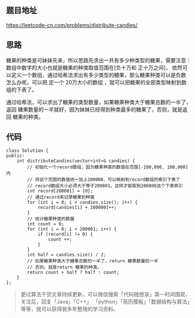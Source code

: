 ## 题目地址 
https://leetcode-cn.com/problems/distribute-candies/

## 思路 

糖果的种类是可妹妹先来，所以思路先求出一共有多少种类型的糖果，需要注意： 数组中数字的大小也就是糖果的种类取值范围在[负十万和 正十万之间]， 依然可以定义一个数组，通过哈希法求出有多少类型的糖果，那么糖果种类可以是负数 怎么办呢，可以把 定一个 20万大小的数组 ，就可以把糖果的全部类型映射到数组的下表了。

通过哈希法，可以求出了糖果的类型数量，如果糖果种类大于糖果总数的一半了，返回 糖果数量的一半就好，因为妹妹已经得到种类最多的糖果了，否则，就是返回 糖果的种类。

## 代码

```
class Solution {
public:
    int distributeCandies(vector<int>& candies) {
        // 初始化一个record数组，因为糖果种类的数值在范围[-100,000, 100,000]内
        // 将这个范围的数值统一加上100000，可以映射到record数组的索引下表了
        // record数组大小必须大于等于200001，这样才能取到200000这个下表索引
        int record[200001] = {0};
        // 通过record来记录糖果的种类
        for (int i = 0; i < candies.size(); i++) {
            record[candies[i] + 100000]++;
        }
        // 统计糖果种类的数量
        int count = 0;
        for (int i = 0; i < 200001; i++) {
            if (record[i] != 0) {
                count ++;
            }
        }
        int half = candies.size() / 2;
        // 如果糖果种类大于糖果总数的一半了，return 糖果数量的一半
        // 否则，就是return 糖果的种类。
        return count > half ? half : count;
    }
};
```

> 更过算法干货文章持续更新，可以微信搜索「代码随想录」第一时间围观，关注后，回复「Java」「C++」 「python」「简历模板」「数据结构与算法」等等，就可以获得我多年整理的学习资料。

